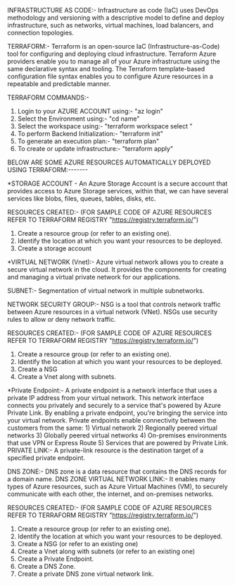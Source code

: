 INFRASTRUCTURE AS CODE:- Infrastructure as code (IaC) uses DevOps methodology and versioning with a descriptive model to define and deploy infrastructure, such as networks, virtual machines, load balancers, and connection topologies.

TERRAFORM:- Terraform is an open-source IaC (Infrastructure-as-Code) tool for configuring and deploying cloud infrastructure.
            Terraform Azure providers enable you to manage all of your Azure infrastructure using the same declarative syntax and tooling.
            The Terraform template-based configuration file syntax enables you to configure Azure resources in a repeatable and predictable manner.


TERRAFORM COMMANDS:- 

1) Login to your AZURE ACCOUNT using:- "az login"
2) Select the Environment using:- "cd name"
3) Select the workspace using:- "terraform workspace select "
4) To perform Backend Initialization:- "terraform init"
5) To generate an execution plan:- "terraform plan"
6) To create or update infrastructure:- "terraform apply"

BELOW ARE SOME AZURE RESOURCES AUTOMATICALLY DEPLOYED USING TERRAFORM:-------


*STORAGE ACCOUNT - An Azure Storage Account is a secure account that provides access to Azure Storage services, within that, we can have several services like blobs, files, queues, tables, disks, etc.

RESOURCES CREATED:- (FOR SAMPLE CODE OF AZURE RESOURCES REFER TO TERRAFORM REGISTRY "https://registry.terraform.io/")
1) Create a resource group (or refer to an existing one).
2) Identify the location at which you want your resources to be deployed. 
3) Create a storage account

*VIRTUAL NETWORK (Vnet):- Azure virtual network allows you to create a secure virtual network in the cloud.
                         It provides the components for creating and managing a virtual private network for our applications.

SUBNET:- Segmentation of virtual network in multiple subnetworks.

NETWORK SECURITY GROUP:- NSG is a tool that controls network traffic between Azure resources in a virtual network (VNet). NSGs use security rules to allow or deny network traffic.

RESOURCES CREATED:- (FOR SAMPLE CODE OF AZURE RESOURCES REFER TO TERRAFORM REGISTRY "https://registry.terraform.io/")
1) Create a resource group (or refer to an existing one).
2) Identify the location at which you want your resources to be deployed. 
3) Create a NSG
4) Create a Vnet along with subnets.                      

*Private Endpoint:- A private endpoint is a network interface that uses a private IP address from your virtual network. This network interface connects you privately and securely to a service that's powered by 
                    Azure Private Link. By enabling a private endpoint, you're bringing the service into your virtual network.
                    Private endpoints enable connectivity between the customers from the same:
                   1) Virtual network
                   2) Regionally peered virtual networks
                   3) Globally peered virtual networks
                   4) On-premises environments that use VPN or Express Route
                   5) Services that are powered by Private Link.
  PRIVATE LINK:- A private-link resource is the destination target of a specified private endpoint.

  DNS ZONE:- DNS zone is a data resource that contains the DNS records for a domain name.
  DNS ZONE VIRTUAL NETWORK LINK:- It enables many types of Azure resources, such as Azure Virtual Machines (VM), to securely communicate with each other, the internet, and on-premises networks.

  RESOURCES CREATED:- (FOR SAMPLE CODE OF AZURE RESOURCES REFER TO TERRAFORM REGISTRY "https://registry.terraform.io/")
  1) Create a resource group (or refer to an existing one).
  2) Identify the location at which you want your resources to be deployed. 
  3) Create a NSG (or refer to an existing one)
  4) Create a Vnet along with subnets (or refer to an existing one)
  5) Create a Private Endpoint.
  6) Create a DNS Zone.
  7) Create a private DNS zone virtual network link.


